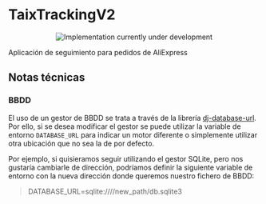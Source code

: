 # TaixTrackingV2

<p align="center">
  <img src="https://encrypted-tbn0.gstatic.com/images?q=tbn:ANd9GcRLsF83YwtuOkgdqu3fU2UE5v57k4L_NgWjhw&usqp=CAU" alt="Implementation currently under development"/>
</p>

Aplicación de seguimiento para pedidos de AliExpress

## Notas técnicas
### BBDD
El uso de un gestor de BBDD se trata a través de la librería [dj-database-url](https://pypi.org/project/dj-database-url/).
Por ello, si se desea modificar el gestor se puede utilizar la variable de entorno `DATABASE_URL` para indicar un motor
diferente o simplemente utilizar otra ubicación que no sea la de por defecto.

Por ejemplo, si quisieramos seguir utilizando el gestor SQLite, pero nos gustaría cambiarle de dirección, podríamos 
definir la siguiente variable de entorno con la nueva dirección donde queremos nuestro fichero de BBDD:
> DATABASE_URL=sqlite:////new_path/db.sqlite3
